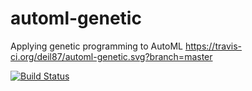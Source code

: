 # automl-genetic
Applying genetic programming to AutoML https://travis-ci.org/deil87/automl-genetic.svg?branch=master


[![Build Status](https://travis-ci.org/deil87/automl-genetic.svg?branch=master)](https://travis-ci.org/deil87/automl-genetic.svg?branch=master)
